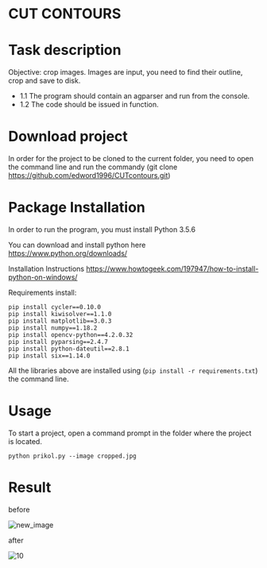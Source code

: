 # CUT CONTOURS
# Task description
Objective: crop images. Images are input, you need to find their outline, crop and save to disk. 
 - 1.1 The program should contain an agparser and run from the console. 
 - 1.2 The code should be issued in function.
 
 # Download project
 In order for the project to be cloned to the current folder, you need to open the command line and run the commandу (git clone 
  https://github.com/edword1996/CUTcontours.git)
 
# Package Installation

In order to run the program, you must install Python 3.5.6

You can download and install python here https://www.python.org/downloads/

Installation Instructions https://www.howtogeek.com/197947/how-to-install-python-on-windows/



Requirements install:
```
pip install cycler==0.10.0
pip install kiwisolver==1.1.0
pip install matplotlib==3.0.3
pip install numpy==1.18.2
pip install opencv-python==4.2.0.32
pip install pyparsing==2.4.7
pip install python-dateutil==2.8.1
pip install six==1.14.0
```
 
All the libraries above are installed using (```pip install -r requirements.txt```) the command line.


# Usage
To start a project, open a command prompt in the folder where the project is located.
```
python prikol.py --image cropped.jpg
```
# Result
before

![new_image](https://user-images.githubusercontent.com/54912523/81163337-434a5500-8f97-11ea-8911-2ee3efb02f95.jpg)



after

![10](https://user-images.githubusercontent.com/54912523/81163394-59581580-8f97-11ea-9fa2-a2d8587eaae2.png)



